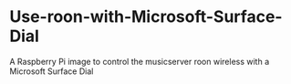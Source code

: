 # Use-roon-with-Microsoft-Surface-Dial
A Raspberry Pi image to control the musicserver roon wireless with a Microsoft Surface Dial
